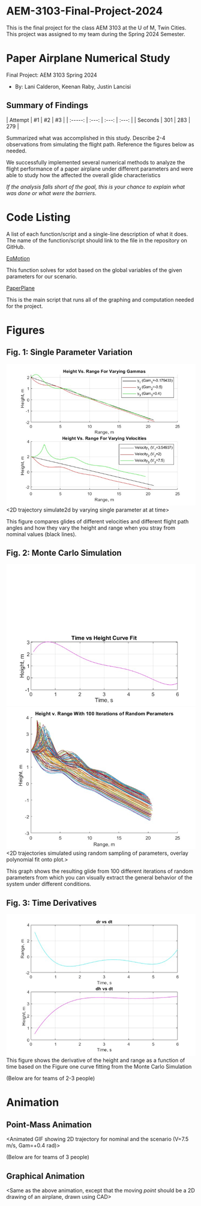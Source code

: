 # AEM-3103-Final-Project-2024
This is the final project for the class AEM 3103 at the U of M, Twin Cities. This project was assigned to my team during the Spring 2024 Semester.

# Paper Airplane Numerical Study
Final Project: AEM 3103 Spring 2024

- By: Lani Calderon, Keenan Raby, Justin Lancisi
  
## Summary of Findings
<Show the variations studied in a table>
| Attempt | #1    | #2    | #3    |
| :-----: | :---: | :---: | :---: |
| Seconds | 301   | 283   | 279   |

Summarized what was accomplished in this study.  Describe 2-4 observations from simulating the flight path.
Reference the figures below as needed.

We successfully implemented several numerical methods to analyze the flight performance of a paper airplane under different parameters and were able to study how the affected the overall glide characteristics

*If the analysis falls short of the goal, this is your chance to explain what was done or what were the barriers.*

# Code Listing
A list of each function/script and a single-line description of what it does.  The name of the function/script should link to the file in the repository on GitHub.

[EqMotion](EqMotion.m)

This function solves for xdot based on the global variables of the given parameters for our scenario.

[PaperPlane](PaperPlane.m)

This is the main script that runs all of the graphing and computation needed for the project.

# Figures

## Fig. 1: Single Parameter Variation
![Alternative Text](./varygamma.jpg)
<2D trajectory simulate2d by varying single parameter at at time>
<The above plot should also show the nominal trajectory>

This figure compares glides of different velocities and different flight path angles and how they vary the height and range when you stray from nominal values (black lines).


## Fig. 2: Monte Carlo Simulation
![Alternative Text](./curvefit.jpg)
![Alternative Text](./iterations.jpg)
<2D trajectories simulated using random sampling of parameters, overlay polynomial fit onto plot.>

This graph shows the resulting glide from 100 different iterations of random parameters from which you can visually extract the general behavior of the system under different conditions.

## Fig. 3: Time Derivatives
![Alternative Text](./derivatives.jpg)
<Time-derivative of height and range for the fitted trajectory>
This figure shows the derivative of the height and range as a function of time based on the Figure one curve fitting from the Monte Carlo Simulation


(Below are for teams of 2-3 people)

# Animation
## Point-Mass Animation
<Animated GIF showing 2D trajectory for nominal and the scenario (V=7.5 m/s, Gam=+0.4 rad)>

(Below are for teams of 3 people)
## Graphical Animation
<Same as the above animation, except that the moving *point* should be a 2D drawing of an airplane, drawn using CAD>
